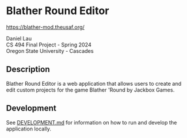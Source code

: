 # Blather Round Editor

https://blather-mod.theusaf.org/

Daniel Lau<br/>
CS 494 Final Project - Spring 2024</br>
Oregon State University - Cascades

## Description

Blather Round Editor is a web application that allows users to create and edit custom projects for the game Blather 'Round by Jackbox Games.

## Development

See [DEVELOPMENT.md](DEVELOPMENT.md) for information on how to run and develop the application locally.
